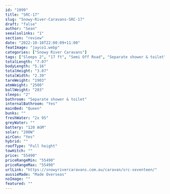 ```yaml
---
id: "1099"
title: "SRC-17"
slug: "Snowy-River-Caravans-SRC-17"
draft: "false"
author: "Sean"
seealsolinks: "1"
section: "review"
date: "2022-10-10T22:00:09+11:00"
featImage: "jayco1.webp"
categories: ["Snowy River Caravans"]
tags: ["Sleeps 2", "17 ft", "Semi Off Road", "Separate shower & toilet", "Full height", "50 - 60k"]
totalLength: "7.07"
bodyLength: "5.16"
totalHeight: "3.07"
totalWidth: "2.39"
tareWeight: "1903"
atmWeight: "2500"
ballWeight: "203"
sleeps: "2"
bathroom: "Separate shower & toilet"
internalBathroom: "Yes"
mainBed: "Queen"
bunks: ""
freshWater: "2x 95"
greyWater: ""
battery: "120 AGM"
solar: "200W"
airCon: "Yes"
hybrid: ""
roofType: "Full height"
towHitch: ""
price: "55490"
priceRangeMin: "55490"
priceRangeMax: "55490"
urlLink: "https://snowyrivercaravans.com.au/caravan/src-seventeen/"
aussieMade: "Made Overseas"
noImage: ""
featured: ""
---
```

